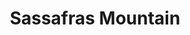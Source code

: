---
layout: highpoint
title: Sassafras Mountain
location: South Carolina
state: SC
category: highpoints
tag: Highpoints
tagline: 3,563 feet
name: south_carolina_highpoint
files: 8
thumbnail: 7
---